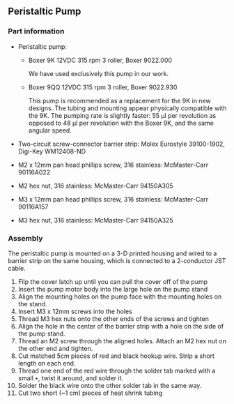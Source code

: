 ## Peristaltic Pump

### Part information
* Peristaltic pump: 
  * Boxer 9K 12VDC 315 rpm 3 roller, Boxer 9022.000
    
    We have used exclusively this pump in our work.
    
  * Boxer 9QQ 12VDC 315 rpm 3 roller, Boxer 9022.930
  
    This pump is recommended as a replacement for the 9K in new designs. The tubing and mounting appear physically compatible with the 9K. The pumping rate is slightly faster: 55 µl per revolution as opposed to 48 µl per revolution with the Boxer 9K, and the same angular speed.

* Two-circuit screw-connector barrier strip: Molex Eurostyle 39100-1902, Digi-Key WM12408-ND
* M2 x 12mm pan head phillips screw, 316 stainless: McMaster-Carr 90116A022
* M2 hex nut, 316 stainless: McMaster-Carr 94150A305 
* M3 x 12mm pan head phillips screw, 316 stainless: McMaster-Carr 90116A157	
* M3 hex nut, 316 stainless: McMaster-Carr 94150A325	

### Assembly

The peristaltic pump is mounted on a 3-D printed housing and wired to a barrier strip on the same housing, which is connected to a 2-conductor JST cable.

1. Flip the cover latch up until you can pull the cover off of the pump
1. Insert the pump motor body into the large hole on the pump stand
1. Align the mounting holes on the pump face with the mounting holes on the stand.
1. Insert M3 x 12mm screws into the holes
1. Thread M3 hex nuts onto the other ends of the screws and tighten
1. Align the hole in the center of the barrier strip with a hole on the side of the pump stand.
1. Thread an M2 screw through the aligned holes. Attach an M2 hex nut on the other end and tighten.
1. Cut matched 5cm pieces of red and black hookup wire. Strip a short length on each end.
1. Thread one end of the red wire through the solder tab marked with a small `+`, twist it around, and solder it.
1. Solder the black wire onto the other solder tab in the same way.
1. Cut two short (~1 cm) pieces of heat shrink tubing 